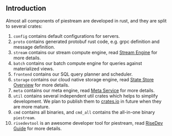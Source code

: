 ## Introduction

Almost all components of piestream are developed in rust, and they are split to several crates:

1. `config` contains default configurations for servers.
2. `proto` contains generated protobuf rust code, e.g. grpc definition and message definition.
3. `stream` contains our stream compute engine, read [Stream Engine][stream-engine] for more details.
4. `batch` contains our batch compute engine for queries against materialized views.
5. `frontend` contains our SQL query planner and scheduler.
6. `storage` contains our cloud native storage engine, read [State Store Overview][state-store] for more details.
7. `meta` contains our meta engine, read [Meta Service][meta-service] for more details.
8. `util` contains several independent util crates which helps to simplify development. We plan to publish them to [crates.io](crates.io) in future when they are more mature.
9. `cmd` contains all binaries, and `cmd_all` contains the all-in-one binary `piestream`.
10. `risedevtool` is an awesome developer tool for piestream, read [RiseDev Guide][risedev] for more details.

[stream-engine]: https://github.com/singularity-data/piestream/blob/main/docs/streaming-overview.md
[state-store]: https://github.com/singularity-data/piestream/blob/main/docs/state-store-overview.md
[meta-service]: https://github.com/singularity-data/piestream/blob/main/docs/meta-service.md
[risedev]: https://github.com/singularity-data/piestream/tree/main/src/risedevtool
